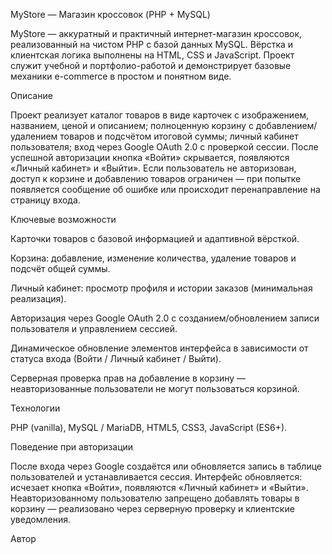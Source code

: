 MyStore — Магазин кроссовок (PHP + MySQL)

MyStore — аккуратный и практичный интернет-магазин кроссовок, реализованный на чистом PHP с базой данных MySQL. Вёрстка и клиентская логика выполнены на HTML, CSS и JavaScript. Проект служит учебной и портфолио-работой и демонстрирует базовые механики e-commerce в простом и понятном виде.

Описание

Проект реализует каталог товаров в виде карточек с изображением, названием, ценой и описанием; полноценную корзину с добавлением/удалением товаров и подсчётом итоговой суммы; личный кабинет пользователя; вход через Google OAuth 2.0 с проверкой сессии. После успешной авторизации кнопка «Войти» скрывается, появляются «Личный кабинет» и «Выйти». Если пользователь не авторизован, доступ к корзине и добавлению товаров ограничен — при попытке появляется сообщение об ошибке или происходит перенаправление на страницу входа.

Ключевые возможности

Карточки товаров с базовой информацией и адаптивной вёрсткой.

Корзина: добавление, изменение количества, удаление товаров и подсчёт общей суммы.

Личный кабинет: просмотр профиля и истории заказов (минимальная реализация).

Авторизация через Google OAuth 2.0 с созданием/обновлением записи пользователя и управлением сессией.

Динамическое обновление элементов интерфейса в зависимости от статуса входа (Войти / Личный кабинет / Выйти).

Серверная проверка прав на добавление в корзину — неавторизованные пользователи не могут пользоваться корзиной.

Технологии

PHP (vanilla), MySQL / MariaDB, HTML5, CSS3, JavaScript (ES6+).

Поведение при авторизации

После входа через Google создаётся или обновляется запись в таблице пользователей и устанавливается сессия. Интерфейс обновляется: исчезает кнопка «Войти», появляются «Личный кабинет» и «Выйти». Неавторизованному пользователю запрещено добавлять товары в корзину — реализовано через серверную проверку и клиентские уведомления.

Автор
 
